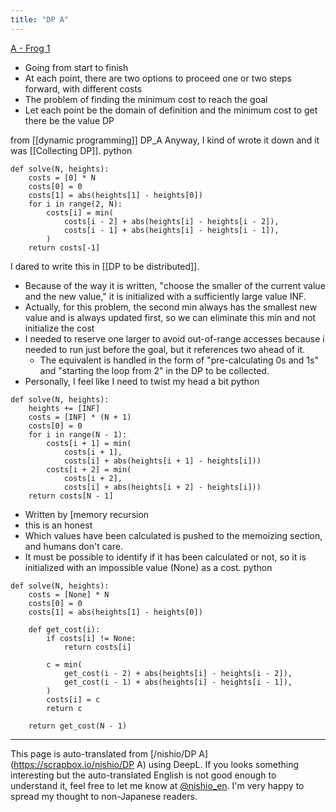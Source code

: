 ```yaml
---
title: "DP A"
---
```


[A - Frog 1](https://atcoder.jp/contests/dp/tasks/dp_a)
- Going from start to finish
- At each point, there are two options to proceed one or two steps forward, with different costs
- The problem of finding the minimum cost to reach the goal
- Let each point be the domain of definition and the minimum cost to get there be the value DP

from  [[dynamic programming]]
DP_A
Anyway, I kind of wrote it down and it was [[Collecting DP]].
python

```
def solve(N, heights):
    costs = [0] * N
    costs[0] = 0
    costs[1] = abs(heights[1] - heights[0])
    for i in range(2, N):
        costs[i] = min(
            costs[i - 2] + abs(heights[i] - heights[i - 2]),
            costs[i - 1] + abs(heights[i] - heights[i - 1]),
        )
    return costs[-1]
```


I dared to write this in [[DP to be distributed]].
- Because of the way it is written, "choose the smaller of the current value and the new value," it is initialized with a sufficiently large value INF.
- Actually, for this problem, the second min always has the smallest new value and is always updated first, so we can eliminate this min and not initialize the cost
- I needed to reserve one larger to avoid out-of-range accesses because i needed to run just before the goal, but it references two ahead of it.
    - The equivalent is handled in the form of "pre-calculating 0s and 1s" and "starting the loop from 2" in the DP to be collected.
- Personally, I feel like I need to twist my head a bit
python

```
def solve(N, heights):
    heights += [INF]
    costs = [INF] * (N + 1)
    costs[0] = 0
    for i in range(N - 1):
        costs[i + 1] = min(
            costs[i + 1],
            costs[i] + abs(heights[i + 1] - heights[i]))
        costs[i + 2] = min(
            costs[i + 2],
            costs[i] + abs(heights[i + 2] - heights[i]))
    return costs[N - 1]
```


- Written by [memory recursion
- this is an honest
- Which values have been calculated is pushed to the memoizing section, and humans don't care.
- It must be possible to identify if it has been calculated or not, so it is initialized with an impossible value (None) as a cost.
python

```
def solve(N, heights):
    costs = [None] * N
    costs[0] = 0
    costs[1] = abs(heights[1] - heights[0])

    def get_cost(i):
        if costs[i] != None:
            return costs[i]

        c = min(
            get_cost(i - 2) + abs(heights[i] - heights[i - 2]),
            get_cost(i - 1) + abs(heights[i] - heights[i - 1]),
        )
        costs[i] = c
        return c

    return get_cost(N - 1)
```


---
This page is auto-translated from [/nishio/DP A](https://scrapbox.io/nishio/DP A) using DeepL. If you looks something interesting but the auto-translated English is not good enough to understand it, feel free to let me know at [@nishio_en](https://twitter.com/nishio_en). I'm very happy to spread my thought to non-Japanese readers.